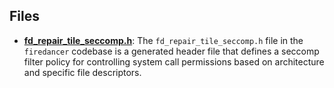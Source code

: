 
## Files
- **[fd_repair_tile_seccomp.h](generated/fd_repair_tile_seccomp.h.driver.md)**: The `fd_repair_tile_seccomp.h` file in the `firedancer` codebase is a generated header file that defines a seccomp filter policy for controlling system call permissions based on architecture and specific file descriptors.
